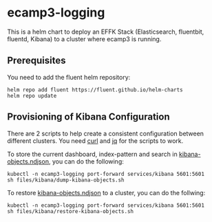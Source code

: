 # ecamp3-logging

This is a helm chart to deploy an EFFK Stack (Elasticsearch, fluentbit, fluentd, Kibana) to a cluster where
ecamp3 is running.

## Prerequisites

You need to add the fluent helm repository:

```shell
helm repo add fluent https://fluent.github.io/helm-charts 
helm repo update
```

## Provisioning of Kibana Configuration

There are 2 scripts to help create a consistent configuration between
different clusters. You need [curl](https://github.com/curl/curl) and [jq](https://github.com/jqlang/jq) for the scripts
to work.

To store the current dashboard, index-pattern and search in [kibana-objects.ndjson](files%2Fkibana%2Fkibana-objects.ndjson),
you can do the following:

```shell
kubectl -n ecamp3-logging port-forward services/kibana 5601:5601
sh files/kibana/dump-kibana-objects.sh
```

To restore [kibana-objects.ndjson](files%2Fkibana%2Fkibana-objects.ndjson) to a cluster, you can do the follwing:

```shell
kubectl -n ecamp3-logging port-forward services/kibana 5601:5601
sh files/kibana/restore-kibana-objects.sh
```
